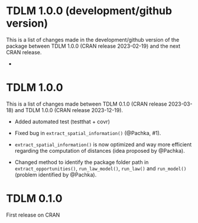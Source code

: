 # TDLM 1.0.0 (development/github version)

This is a list of changes made in the development/github version of the package
between TDLM 1.0.0 (CRAN release 2023-02-19) and the next CRAN release.

* 
 
# TDLM 1.0.0

This is a list of changes made between TDLM 0.1.0 (CRAN release 2023-03-18) and 
TDLM 1.0.0 (CRAN release 2023-12-19).

* Added automated test (testthat + covr)

* Fixed bug in `extract_spatial_information()` (@Pachka, #1).

* `extract_spatial_information()` is now optimized and way more efficient 
regarding the computation of distances (idea proposed by @Pachka).

* Changed method to identify the package folder path in 
`extract_opportunities()`, `run_law_model()`, `run_law()` and 
 `run_model()` (problem identified by @Pachka).

# TDLM 0.1.0 

First release on CRAN

